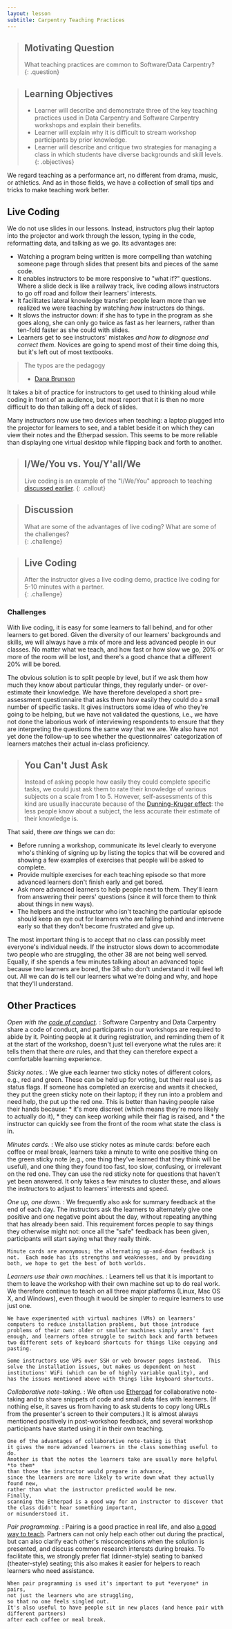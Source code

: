 ```yaml
---
layout: lesson
subtitle: Carpentry Teaching Practices
---
```

> ## Motivating Question
> What teaching practices are common to Software/Data Carpentry?   
{: .question}

> ## Learning Objectives
>
> *   Learner will describe and demonstrate three of the key teaching practices
>     used in Data Carpentry and Software Carpentry workshops
>     and explain their benefits.
> *   Learner will explain why it is difficult to stream workshop participants by prior knowledge.
> *   Learner will describe and critique
>     two strategies for managing a class in which students have diverse backgrounds and skill levels.
{: .objectives}

We regard teaching as a performance art,
no different from drama, music, or athletics.
And as in those fields,
we have a collection of small tips and tricks to make teaching work better.

## Live Coding 

We do not use slides in our lessons.
Instead, instructors plug their laptop into the projector
and work through the lesson,
typing in the code,
reformatting data,
and talking as we go.
Its advantages are:

*   Watching a program being written is more compelling than
    watching someone page through slides that present bits and pieces of the same code.
*   It enables instructors to be more responsive to "what if?" questions.
    Where a slide deck is like a railway track,
    live coding allows instructors to go off road and follow their learners' interests.
*   It facilitates lateral knowledge transfer:
    people learn more than we realized we were teaching by watching *how* instructors do things.
*   It slows the instructor down:
    if she has to type in the program as she goes along,
    she can only go twice as fast as her learners,
    rather than ten-fold faster as she could with slides.
*   Learners get to see instructors' mistakes *and how to diagnose and correct them*.
    Novices are going to spend most of their time doing this,
    but it's left out of most textbooks.

> The typos are the pedagogy
> - [Dana Brunson](https://twitter.com/danabrunson/status/684764295196876800)

It takes a bit of practice for instructors to
get used to thinking aloud while coding in front of an audience, but
most report that it is then no more difficult to do than talking off a
deck of slides.

Many instructors now use two devices when teaching: a laptop plugged
into the projector for learners to see, and a tablet beside it on
which they can view their notes and the Etherpad session.
This seems to be more reliable than
displaying one virtual desktop while flipping back and forth to
another.

> ## I/We/You vs. You/Y'all/We
>
> Live coding is an example of the "I/We/You" approach to teaching
> [discussed earlier](04-study.html).
{: .callout}

> ## Discussion
> 
> What are some of the advantages of live coding?  What are 
> some of the challenges?  
{: .challenge}

> ## Live Coding
> 
> After the instructor gives a live coding demo, practice live coding for 5-10 minutes 
> with a partner.  
{: .challenge}

### Challenges

With live coding, it is easy for some learners to fall behind, and for other 
learners to get bored.  Given the diversity of our learners' backgrounds and skills, we will
always have a mix of more and less advanced people in our classes.  No
matter what we teach, and how fast or how slow we go, 20% or more of
the room will be lost, and there's a good chance that a different 20%
will be bored.

The obvious solution is to split people by level,
but if we ask them how much they know about particular things,
they regularly under- or over-estimate their knowledge.
We have therefore developed a short pre-assessment questionnaire
that asks them how easily they could do a small number of specific tasks.
It gives instructors some idea of who they're going to be helping,
but we have not validated the questions,
i.e.,
we have not done the laborious work of interviewing respondents
to ensure that they are interpreting the questions the same way that we are.
We also have not yet done the follow-up to see
whether the questionnaires' categorization of learners
matches their actual in-class proficiency.

> ## You Can't Just Ask
>
> Instead of asking people how easily they could complete specific tasks,
> we could just ask them to rate their knowledge of various subjects
> on a scale from 1 to 5.
> However,
> self-assessments of this kind are usually inaccurate
> because of the [Dunning-Kruger effect](https://en.wikipedia.org/wiki/Dunning%E2%80%93Kruger_effect):
> the less people know about a subject,
> the less accurate their estimate of their knowledge is.

That said, there *are* things we can do:

*   Before running a workshop,
    communicate its level clearly to everyone who's thinking of signing up
    by listing the topics that will be covered
    and showing a few examples of exercises that people will be asked to complete.
*   Provide multiple exercises for each teaching episode
    so that more advanced learners don't finish early and get bored.
*   Ask more advanced learners to help people next to them.
    They'll learn from answering their peers' questions
    (since it will force them to think about things in new ways).
*   The helpers and the instructor who isn't teaching the particular episode
    should keep an eye out for learners who are falling behind
    and intervene early
    so that they don't become frustrated and give up.

The most important thing is to accept that
no class can possibly meet everyone's individual needs.
If the instructor slows down to accommodate two people who are struggling,
the other 38 are not being well served.
Equally,
if she spends a few minutes talking about an advanced topic because two learners are bored,
the 38 who don't understand it will feel left out.
All we can do is tell our learners what we're doing and why,
and hope that they'll understand.

## Other Practices

*Open with the [code of conduct](http://software-carpentry.org/conduct.html).*
:   Software Carpentry and Data Carpentry share a code of conduct,
    and participants in our workshops are required to abide by it.
    Pointing people at it during registration,
    and reminding them of it at the start of the workshop,
    doesn't just tell everyone what the rules are:
    it tells them that there *are* rules,
    and that they can therefore expect a comfortable learning experience.

*Sticky notes.*
:   We give each learner two sticky notes of different colors,
    e.g., red and green.
    These can be held up for voting,
    but their real use is as status flags.
    If someone has completed an exercise and wants it checked,
    they put the green sticky note on their laptop;
    if they run into a problem and need help,
    the put up the red one.
    This is better than having people raise their hands because:
    *   it's more discreet (which means they're more likely to actually do it),
    *   they can keep working while their flag is raised, and
    *   the instructor can quickly see from the front of the room
        what state the class is in.

*Minutes cards.*
:   We also use sticky notes as minute cards: before each coffee or meal
    break, learners take a minute to write one positive thing on the
    green sticky note (e.g., one thing they've learned that they think
    will be useful), and one thing they found too fast, too slow,
    confusing, or irrelevant on the red one.  They can use the red
    sticky note for questions that haven't yet been answered.  It only
    takes a few minutes to cluster these, and allows the instructors
    to adjust to learners' interests and speed.

*One up, one down.*
:   We frequently also ask for summary feedback at the end of each day.
    The instructors ask the learners to alternately give one positive and
    one negative point about the day, without repeating anything that has
    already been said.  This requirement forces people to say things they
    otherwise might not: once all the "safe" feedback has been given,
    participants will start saying what they really think.

    Minute cards are anonymous; the alternating up-and-down feedback is
    not.  Each mode has its strengths and weaknesses, and by providing
    both, we hope to get the best of both worlds.

*Learners use their own machines.*
:   Learners tell us that it is important to them to leave the workshop
    with their own machine set up to do real work.  We therefore continue
    to teach on all three major platforms (Linux, Mac OS X, and Windows),
    even though it would be simpler to require learners to use just one.

    We have experimented with virtual machines (VMs) on learners'
    computers to reduce installation problems, but those introduce
    problems of their own: older or smaller machines simply aren't fast
    enough, and learners often struggle to switch back and forth between
    two different sets of keyboard shortcuts for things like copying and
    pasting.

    Some instructors use VPS over SSH or web browser pages instead.  This
    solve the installation issues, but makes us dependent on host
    institutions' WiFi (which can be of highly variable quality), and
    has the issues mentioned above with things like keyboard shortcuts.

*Collaborative note-taking.*
:   We often use [Etherpad](http://etherpad.org) for collaborative
    note-taking and to share snippets of code and small data files with
    learners. (If nothing else, it saves us from having to ask students to
    copy long URLs from the presenter's screen to their computers.) It is
    almost always mentioned positively in post-workshop feedback, and
    several workshop participants have started using it in their own
    teaching.

    One of the advantages of collaborative note-taking is that
    it gives the more advanced learners in the class something useful to do.
    Another is that the notes the learners take are usually more helpful *to them*
    than those the instructor would prepare in advance,
    since the learners are more likely to write down what they actually found new,
    rather than what the instructor predicted would be new.
    Finally,
    scanning the Etherpad is a good way for an instructor to discover that
    the class didn't hear something important,
    or misunderstood it.

*Pair programming.*
:   Pairing is a good practice in real life, and also
    [a good way to teach](papers/porter-what-works-2013.pdf).
    Partners can not only help each other out during the practical,
    but can also clarify each other's misconceptions when the solution is
    presented, and discuss common research interests during breaks. To
    facilitate this, we strongly prefer flat (dinner-style) seating to
    banked (theater-style) seating; this also makes it easier for helpers
    to reach learners who need assistance.

    When pair programming is used it's important to put *everyone* in pairs,
    not just the learners who are struggling,
    so that no one feels singled out.
    It's also useful to have people sit in new places (and hence pair with different partners)
    after each coffee or meal break.
